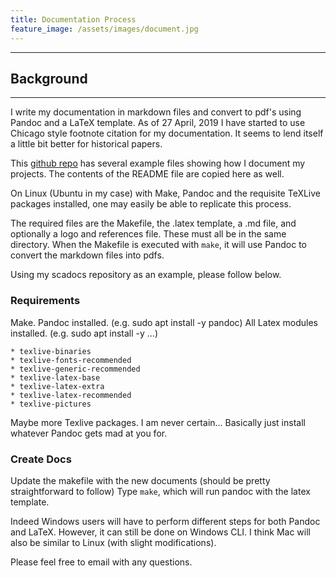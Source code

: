```yaml
---
title: Documentation Process
feature_image: /assets/images/document.jpg
---
```


* * *

## Background 

* * * 

I write my documentation in markdown files and convert to pdf's using
Pandoc and a LaTeX template. As of 27 April, 2019 I have started to use
Chicago style footnote citation for my documentation. It seems to lend
itself a little bit better for historical papers.

This [github repo](https://github.com/m3chanical/scadocs) has several
example files showing how I document my projects. The contents of the
README file are copied here as well. 

On Linux (Ubuntu in my case) with Make, Pandoc and the 
requisite TeXLive packages installed, one may easily be able to
replicate this process. 

The required files are the Makefile, the .latex template, a .md file,
and optionally a logo and references file. These must all be in the same
directory. When the Makefile is executed with `make`, it will use Pandoc
to convert the markdown files into pdfs. 

Using my scadocs repository as an example, please follow below.

### Requirements

Make.
Pandoc installed. (e.g. sudo apt install -y pandoc)
All Latex modules installed. (e.g. sudo apt install -y ...)

    * texlive-binaries
    * texlive-fonts-recommended   
    * texlive-generic-recommended
    * texlive-latex-base
    * texlive-latex-extra
    * texlive-latex-recommended   
    * texlive-pictures

Maybe more Texlive packages. I am never certain... Basically just
install whatever Pandoc gets mad at you for.

### Create Docs

Update the makefile with the new documents (should be pretty straightforward to follow)
Type `make`, which will run pandoc with the latex template.

Indeed Windows users will have to perform different steps for both
Pandoc and LaTeX. However, it can still be done on Windows CLI. I think
Mac will also be similar to Linux (with slight modifications).

Please feel free to email with any questions.


